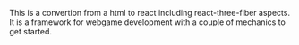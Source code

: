 This is a convertion from a html to react including react-three-fiber aspects. It is a framework for webgame development with a couple of mechanics to get started.